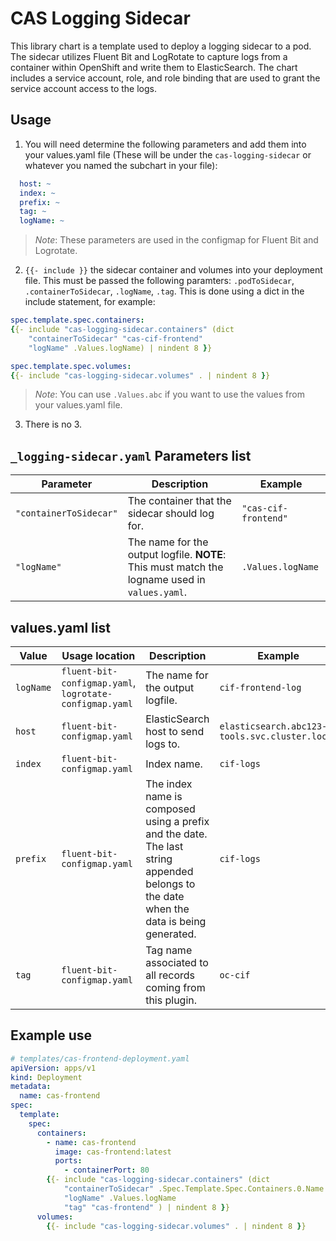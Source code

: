 # CAS Logging Sidecar

This library chart is a template used to deploy a logging sidecar to a pod. The sidecar utilizes Fluent Bit and LogRotate to capture logs from a container within OpenShift and write them to ElasticSearch. The chart includes a service account, role, and role binding that are used to grant the service account access to the logs.

## Usage

1. You will need determine the following parameters and add them into your values.yaml file (These will be under the `cas-logging-sidecar` or whatever you named the subchart in your file):

```yaml
  host: ~
  index: ~
  prefix: ~
  tag: ~
  logName: ~
```

> *Note*: These parameters are used in the configmap for Fluent Bit and Logrotate.

2. `{{- include }}` the sidecar container and volumes into your deployment file. This must be passed the following paramters: `.podToSidecar`, `.containerToSidecar`, `.logName`, `.tag`. This is done using a dict in the include statement, for example:

```yaml
spec.template.spec.containers:
{{- include "cas-logging-sidecar.containers" (dict 
    "containerToSidecar" "cas-cif-frontend"
    "logName" .Values.logName) | nindent 8 }}

spec.template.spec.volumes:
{{- include "cas-logging-sidecar.volumes" . | nindent 8 }}
```

> *Note*: You can use `.Values.abc` if you want to use the values from your values.yaml file.

3. There is no 3.

## `_logging-sidecar.yaml` Parameters list

| Parameter | Description | Example |
| --- | --- | --- |
| `"containerToSidecar"` | The container that the sidecar should log for. | `"cas-cif-frontend"` |
| `"logName"` | The name for the output logfile. **NOTE**: This must match the logname used in `values.yaml`. | `.Values.logName` |

## values.yaml list

| Value | Usage location | Description | Example |
| --- | --- | --- | --- |
| `logName` | `fluent-bit-configmap.yaml`, `logrotate-configmap.yaml` | The name for the output logfile. | `cif-frontend-log` |
| `host` | `fluent-bit-configmap.yaml` | ElasticSearch host to send logs to. | `elasticsearch.abc123-tools.svc.cluster.local` |
| `index` | `fluent-bit-configmap.yaml` | Index name. | `cif-logs` |
| `prefix` | `fluent-bit-configmap.yaml` | The index name is composed using a prefix and the date. The last string appended belongs to the date when the data is being generated. | `cif-logs` |
| `tag` | `fluent-bit-configmap.yaml` | Tag name associated to all records coming from this plugin. | `oc-cif` |


## Example use

```yaml
# templates/cas-frontend-deployment.yaml
apiVersion: apps/v1
kind: Deployment
metadata:
  name: cas-frontend
spec:
  template:
    spec:
      containers:
        - name: cas-frontend
          image: cas-frontend:latest
          ports:
            - containerPort: 80
        {{- include "cas-logging-sidecar.containers" (dict 
            "containerToSidecar" .Spec.Template.Spec.Containers.0.Name
            "logName" .Values.logName
            "tag" "cas-frontend" ) | nindent 8 }}
      volumes:
        {{- include "cas-logging-sidecar.volumes" . | nindent 8 }}
```
